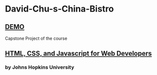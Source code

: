 # David-Chu-s-China-Bistro

## [DEMO](https://cenacrharsh.github.io/David-Chu-s-China-Bistro/)
Capstone Project of the course 

## [HTML, CSS, and Javascript for Web Developers](https://www.coursera.org/learn/html-css-javascript-for-web-developers?)
### by Johns Hopkins University
